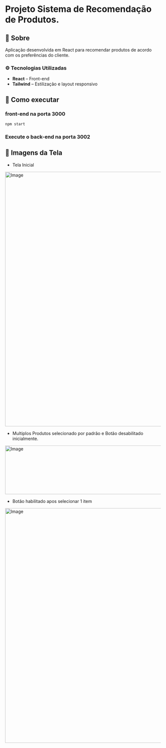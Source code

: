 # Projeto Sistema de Recomendação de Produtos.
## 📌 Sobre

Aplicação desenvolvida em React para recomendar produtos de acordo com os preferências do cliente.

### ⚙️ Tecnologias Utilizadas
- **React** –  Front-end
- **Tailwind** – Estilização e layout responsivo

## 🚀 Como executar
### front-end na porta 3000
```bash
npm start
```

### Execute o back-end na porta 3002

## 📸 Imagens da Tela

- Tela Inicial
<img width="1506" height="821" alt="Image" src="https://github.com/user-attachments/assets/d6225494-1cc2-4fbc-a9e8-c150fa40dc3f" />

- Multiplos Produtos selecionado por padrão e Botão desabilitado inicialmente.
<img width="582" height="157" alt="Image" src="https://github.com/user-attachments/assets/1be79ed2-3e8a-4c79-a303-d834a3cfcb67" />

- Botão habilitado apos selecionar 1 item
<img width="514" height="757" alt="Image" src="https://github.com/user-attachments/assets/6254bb65-9ba6-47f6-8c74-a3f053edbf91" />



